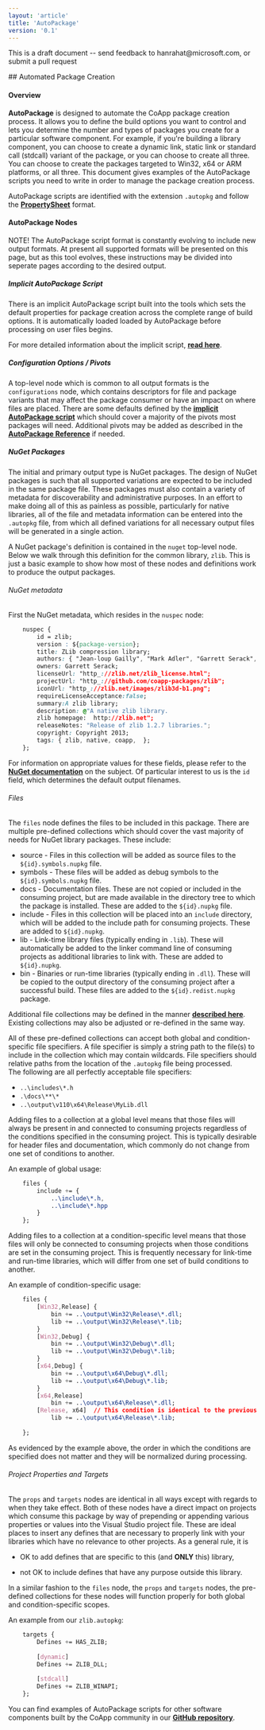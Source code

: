 ```yaml
---
layout: 'article'
title: 'AutoPackage' 
version: '0.1'
---
```

<div class="alert-message warning">
    <p>This is a draft document -- send feedback to hanrahat@microsoft.com, or submit a pull request</p>
</div>
## Automated Package Creation

#### Overview

**AutoPackage** is designed to automate the CoApp package creation process.  It allows you to define the build options you want to control and lets you determine the number and types of packages you create for a particular software component.  For example, if you're building a library component, you can choose to create a dynamic link, static link or standard call (stdcall) variant of the package, or you can choose to create all three.  You can choose to create the packages targeted to Win32, x64 or ARM platforms, or all three.  This document gives examples of the AutoPackage scripts you need to write in order to manage the package creation process.

AutoPackage scripts are identified with the extension `.autopkg` and follow the **[PropertySheet](http://www.coapp.org/reference/overview.html)** format.


#### AutoPackage Nodes

<div class="alert-message warning">
<span class="label warning">NOTE!</span>  The AutoPackage script format is constantly evolving to include new output formats.  At present all supported formats will be presented on this page, but as this tool evolves, these instructions may be divided into seperate pages according to the desired output.
</div>

##### Implicit AutoPackage Script

There is an implicit AutoPackage script built into the tools which sets the default properties for package creation across the complete range of build options.  It is automatically loaded loaded by AutoPackage before processing on user files begins.

For more detailed information about the implicit script, **[read here](/reference/implicit-packagescript.html)**.

##### Configuration Options / Pivots

A top-level node which is common to all output formats is the `configurations` node, which contains descriptors for file and package variants that may affect the package consumer or have an impact on where files are placed.  There are some defaults defined by the **[implicit AutoPackage script](/reference/implicit-packagescript.html#Configurations)** which should cover a majority of the pivots most packages will need.  Additional pivots may be added as described in the **[AutoPackage Reference](/reference/autopackage-ref.html#Pivots)** if needed.

##### NuGet Packages

The initial and primary output type is NuGet packages.  The design of NuGet packages is such that all supported variations are expected to be included in the same package file.  These packages must also contain a variety of metadata for discoverability and administrative purposes.  In an effort to make doing all of this as painless as possible, particularly for native libraries, all of the file and metadata information can be entered into the `.autopkg` file, from which all defined variations for all necessary output files will be generated in a single action.

A NuGet package's definition is contained in the `nuget` top-level node.  Below we walk through this definition for the common library, `zlib`.  This is just a basic example to show how most of these nodes and definitions work to produce the output packages.

###### NuGet metadata
First the NuGet metadata, which resides in the `nuspec` node:
``` css
	nuspec {
		id = zlib;
		version : ${package-version};
		title: ZLib compression library;
		authors: { "Jean-loup Gailly", "Mark Adler", "Garrett Serack", "Tim Rogers" };
		owners: Garrett Serack;
		licenseUrl: "http_://zlib.net/zlib_license.html";
		projectUrl: "http_://github.com/coapp-packages/zlib";
		iconUrl: "http_://zlib.net/images/zlib3d-b1.png";
		requireLicenseAcceptance:false;
		summary:A zlib library;
		description: @"A native zlib library.
		zlib homepage:  http://zlib.net";
		releaseNotes: "Release of zlib 1.2.7 libraries.";
		copyright: Copyright 2013;
		tags: { zlib, native, coapp,  };
	};
```

For information on appropriate values for these fields, please refer to the **[NuGet documentation](http://docs.nuget.org/docs/reference/nuspec-reference)** on the subject.  Of particular interest to us is the `id` field, which determines the default output filenames.

###### Files
The `files` node defines the files to be included in this package.  There are multiple pre-defined collections which should cover the vast majority of needs for NuGet library packages.  These include:

+ source  -  Files in this collection will be added as source files to the `${id}.symbols.nupkg` file.
+ symbols -  These files will be added as debug symbols to the `${id}.symbols.nupkg` file.
+ docs  -  Documentation files.  These are not copied or included in the consuming project, but are made available in the directory tree to which the package is installed.  These are added to the `${id}.nupkg` file.
+ include  -  Files in this collection will be placed into an `include` directory, which will be added to the include path for consuming projects.  These are added to `${id}.nupkg`.
+ lib  -  Link-time library files (typically ending in `.lib`).  These will automatically be added to the linker command line of consuming projects as additional libraries to link with.  These are added to `${id}.nupkg`.
+ bin  -  Binaries or run-time libraries (typically ending in `.dll`).  These will be copied to the output directory of the consuming project after a successful build.  These files are added to the `${id}.redist.nupkg` package.

Additional file collections may be defined in the manner **[described here](/reference/autopackage-ref.html#Files)**. Existing collections may also be adjusted or re-defined in the same way.

All of these pre-defined collections can accept both global and condition-specific file specifiers.  A file specifier is simply a string path to the file(s) to include in the collection which may contain wildcards.  File specifiers should relative paths from the location of the `.autopkg` file being processed.  
The following are all perfectly acceptable file specifiers:

+ `..\includes\*.h`
+ `.\docs\**\*`
+ `..\output\v110\x64\Release\MyLib.dll`

Adding files to a collection at a global level means that those files will always be present in and connected to consuming projects regardless of the conditions specified in the consuming project.  This is typically desirable for header files and documentation, which commonly do not change from one set of conditions to another.

An example of global usage:
``` css
    files {
        include += {
            ..\include\*.h,
            ..\include\*.hpp
        }
    };
```

Adding files to a collection at a condition-specific level means that those files will only be connected to consuming projects when those conditions are set in the consuming project.  This is frequently necessary for link-time and run-time libraries, which will differ from one set of build conditions to another.

An example of condition-specific usage:
``` css
    files {
        [Win32,Release] {
            bin += ..\output\Win32\Release\*.dll;
            lib += ..\output\Win32\Release\*.lib;
        }
        [Win32,Debug] {
            bin += ..\output\Win32\Debug\*.dll;
            lib += ..\output\Win32\Debug\*.lib;
        }
        [x64,Debug] {
            bin += ..\output\x64\Debug\*.dll;
            lib += ..\output\x64\Debug\*.lib;
        }
        [x64,Release]  
            bin += ..\output\x64\Release\*.dll;
        [Release, x64]  // This condition is identical to the previous one.
            lib += ..\output\x64\Release\*.lib;
        
    };
```

As evidenced by the example above, the order in which the conditions are specified does not matter and they will be normalized during processing.



###### Project Properties and Targets
The `props` and `targets` nodes are identical in all ways except with regards to when they take effect.  Both of these nodes have a direct impact on projects which consume this package by way of prepending or appending various properties or values into the Visual Studio project file.  These are ideal places to insert any defines that are necessary to properly link with your libraries which have no relevance to other projects.  As a general rule, it is 

* OK to add defines that are specific to this (and **ONLY** this) library,

* not OK to include defines that have any purpose outside this library.

In a similar fashion to the `files` node, the `props` and `targets` nodes, the pre-defined collections for these nodes will function properly for both global and condition-specific scopes.

An example from our `zlib.autopkg`:
``` css
    targets {
		Defines += HAS_ZLIB;
        
        [dynamic]
        Defines += ZLIB_DLL;
        
        [stdcall]
        Defines += ZLIB_WINAPI;
	};
```


You can find examples of AutoPackage scripts for other software components built by the CoApp community in our **[GitHub repository](https://github.com/coapp-packages/)**.

